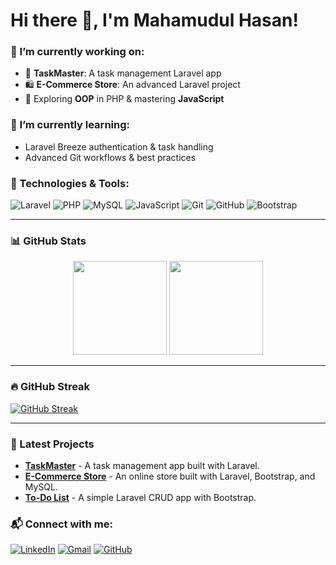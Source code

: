 # Hi there 👋, I'm Mahamudul Hasan!

### 🔭 I’m currently working on:
- 🌟 **TaskMaster**: A task management Laravel app
- 🛍️ **E-Commerce Store**: An advanced Laravel project
- 🎯 Exploring **OOP** in PHP & mastering **JavaScript**

### 🌱 I’m currently learning:
- Laravel Breeze authentication & task handling
- Advanced Git workflows & best practices

### 💼 Technologies & Tools:
![Laravel](https://img.shields.io/badge/Laravel-F55247?style=flat-square&logo=laravel&logoColor=white)
![PHP](https://img.shields.io/badge/PHP-777BB4?style=flat-square&logo=php&logoColor=white)
![MySQL](https://img.shields.io/badge/MySQL-4479A1?style=flat-square&logo=mysql&logoColor=white)
![JavaScript](https://img.shields.io/badge/JavaScript-F7DF1E?style=flat-square&logo=javascript&logoColor=black)
![Git](https://img.shields.io/badge/Git-F05032?style=flat-square&logo=git&logoColor=white)
![GitHub](https://img.shields.io/badge/GitHub-181717?style=flat-square&logo=github&logoColor=white)
![Bootstrap](https://img.shields.io/badge/Bootstrap-563D7C?style=flat-square&logo=bootstrap&logoColor=white)

---

### 📊 GitHub Stats

<div align="center">
  <img height="150em" src="https://github-readme-stats.vercel.app/api?username=mahamudul404&show_icons=true&theme=radical&hide_border=true&count_private=true&include_all_commits=true" />
  <img height="150em" src="https://github-readme-stats.vercel.app/api/top-langs/?username=mahamudul404&layout=compact&langs_count=6&theme=radical&hide_border=true" />
</div>

---

### 🔥 GitHub Streak

[![GitHub Streak](https://github-readme-streak-stats.herokuapp.com/?user=mahamudul404&theme=radical&hide_border=true)](https://git.io/streak-stats)

---

### 🌟 Latest Projects

- [**TaskMaster**](https://github.com/mahamudul404/taskmaster) - A task management app built with Laravel.
- [**E-Commerce Store**](https://github.com/mahamudul404/ecommerce-store) - An online store built with Laravel, Bootstrap, and MySQL.
- [**To-Do List**](https://github.com/mahamudul404/TaskMaster.git) - A simple Laravel CRUD app with Bootstrap.


### 📬 Connect with me:
[![LinkedIn](https://img.shields.io/badge/-LinkedIn-blue?style=flat&logo=LinkedIn&logoColor=white)](https://www.linkedin.com/in/mahamudul404/)
[![Gmail](https://img.shields.io/badge/-Gmail-red?style=flat&logo=gmail&logoColor=white)](mailto:mahamudul408432@gmail.com)
[![GitHub](https://img.shields.io/badge/GitHub-%23181717.svg?style=flat&logo=github&logoColor=white)](https://github.com/mahamudul404)

